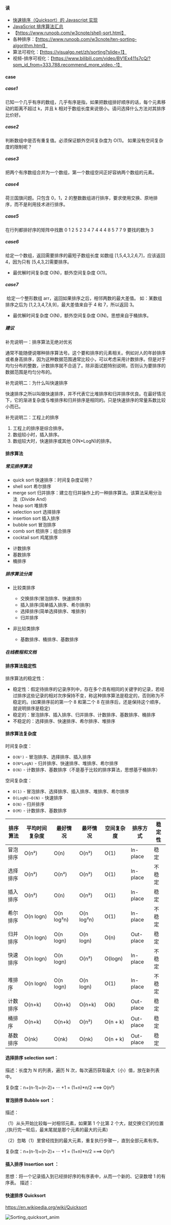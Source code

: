 #### 读

- [快速排序（Quicksort）的 Javascript 实现](http://www.ruanyifeng.com/blog/2011/04/quicksort_in_javascript.html)
- [JavaScript 排序算法汇总](https://www.qcyoung.com/2016/12/18/JavaScript%20%E6%8E%92%E5%BA%8F%E7%AE%97%E6%B3%95%E6%B1%87%E6%80%BB/)
- 【https://www.runoob.com/w3cnote/shell-sort.html】
- 各种排序：【https://www.runoob.com/w3cnote/ten-sorting-algorithm.html】
- 算法可视化：【https://visualgo.net/zh/sorting?slide=1】
- 视频-排序可视化：【https://www.bilibili.com/video/BV1Ex411s7cQ/?spm_id_from=333.788.recommend_more_video.-1】

#### case

<!-- tabs:start -->

##### **case1**

已知一个几乎有序的数组，几乎有序是指，如果把数组排好顺序的话，每个元素移动的距离不超过 k，并且 k 相对于数组长度来说很小。请问选择什么方法对其排序比价好。

##### **case2**

判断数组中是否有重复值。必须保证额外空间复杂度为 O(1)。
如果没有空间复杂度的限制呢？

##### **case3**

把两个有序数组合并为一个数组，第一个数组空间正好容纳两个数组的元素。

##### **case4**

荷兰国旗问题。只包含 0，1，2 的整数数组进行排序，要求使用交换、原地排序，而不是利用技术进行排序。

##### **case5**

在行列都排好序的矩阵中找数
0 1 2 5
2 3 4 7
4 4 4 8
5 7 7 9
要找的数为 3

##### **case6**

给定一个数组，返回需要排序的最短子数组长度
如数组 [1,5,4,3,2,6,7]，应该返回 4，因为只有 [5,4,3,2]需要排序。

- 最优解时间复杂度 O(N)，额外空间复杂度 O(1)。

##### **case7**

​ 给定一个整形数组 arr，返回如果排序之后，相邻两数的最大差值。
​ 如：某数组排序之后为 [1,2,3,4,7,8,9]，最大差值来自于 4 和 7，所以返回 3。

- 最优解时间复杂度 O(N)，额外空间复杂度 O(N)。思想来自于桶排序。

##### **建议**

补充说明一：排序算法无绝对优劣

通常不能随便说哪种排序算法号。这个要和排序的元素相关。例如对人的年龄排序或者身高排序，因为这种数据范围通常比较小，可以考虑采用计数排序。但是对于均匀分布的整数，计数排序就不合适了。除非面试题特别说明，否则认为要排序的数据范围是均匀分布的。

补充说明二：为什么叫快速排序

快速排序之所以叫做快速排序，并不代表它比堆排序和归并排序优良。在最好情况下，它的渐进复杂度与堆排序和归并排序是相同的。只是快速排序的常量系数比较小而已。

补充说明二：工程上的排序

1. 工程上的排序是综合排序。
2. 数组较小时，插入排序。
3. 数组较大时，快速排序或其他 O(N\*LogN)的排序。

<!-- tabs:end -->

#### 排序算法

<!-- tabs:start -->

##### **常见排序算法**

- quick sort 快速排序：时间复杂度证明？
- shell sort 希尔排序
- merge sort 归并排序：建立在归并操作上的一种排序算法。该算法采用分治法（Divide And）
- heap sort 堆排序
- selection sort 选择排序
- insertion sort 插入排序
- bubble sort 冒泡排序
- comb sort 梳排序；组合排序
- cocktail sort 鸡尾排序

* 计数排序
* 基数排序
* 桶排序

##### **排序算法分类**

- 比较类排序

  - 交换排序(冒泡排序、快速排序)
  - 插入排序(简单插入排序、希尔排序)
  - 选择排序(简单选择排序、堆排序)
  - 归并排序

- 非比较类排序
  - 基数排序、桶排序、基数排序

##### **在线教程和文档**

<!-- tabs:end -->

#### 排序算法稳定性

排序算法的稳定性：

- 稳定性：假定待排序的记录序列中，存在多个具有相同的关键字的记录，若经过排序这些记录的相对次序保持不变，称这种排序算法是稳定的，否则称为不稳定的。(如果排序前的第一个 8 和第二个 8 在排序后，还是保持这个顺序，就说明排序是稳定)
- 稳定的：冒泡排序、插入排序、归并排序、计数排序、基数排序、桶排序
- 不稳定的：选择排序、快速排序、希尔排序、堆排序

#### 排序算法复杂度

时间复杂度：

- `O(N²)` - 冒泡排序、选择排序、插入排序
- `O(N*LogN)` - 归并排序、快速排序、堆排序、希尔排序
- `O(N)` - 计数排序、基数排序（不是基于比较的排序算法，思想基于桶排序）

空间复杂度：

- `O(1)` - 冒泡排序、选择排序、插入排序、堆排序、希尔排序
- `O(LogN)~O(N)` - 快速排序
- `O(N)` - 归并排序
- `O(M)` - 计数排序、基数排序

| 排序算法 | 平均时间复杂度 | 最好情况   | 最坏情况   | 空间复杂度 | 排序方式  | 稳定性 |
| -------- | -------------- | ---------- | ---------- | ---------- | --------- | ------ |
| 冒泡排序 | O(n²)          | O(n)       | O(n²)      | O(1)       | In-place  | 稳定   |
| 选择排序 | O(n²)          | O(n²)      | O(n²)      | O(1)       | In-place  | 不稳定 |
| 插入排序 | O(n²)          | O(n)       | O(n²)      | O(1)       | In-place  | 稳定   |
| 希尔排序 | O(n logn)      | O(n log²n) | O(n log²n) | O(1)       | In-place  | 不稳定 |
| 归并排序 | O(n logn)      | O(n logn)  | O(n logn)  | O(n)       | Out-place | 稳定   |
| 快速排序 | O(n logn)      | O(n logn)  | O(n²)      | O(logn)    | In-place  | 不稳定 |
| 堆排序   | O(n logn)      | O(n logn)  | O(n logn)  | O(1)       | In-place  | 不稳定 |
| 计数排序 | O(n+k)         | O(n+k)     | O(n+k)     | O(k)       | Out-place | 稳定   |
| 桶排序   | O(n+k)         | O(n+k)     | O(n²)      | O(n + k)   | Out-place | 稳定   |
| 基数排序 | O(nk)          | O(nk)      | O(nk)      | O(n + k)   | Out-place | 稳定   |

#### 选择排序 selection sort：

描述：长度为 N 的列表，遍历 N 次，每次遍历获取最大（小）值，放在新列表中。

复杂度：n+(n-1)+(n-2)+ ··· +1 = (1+n)\*n/2 ===> O(n²)

#### 冒泡排序 Bubble sort ：

描述：

（1）从头开始比较每一对相邻元素，如果第 1 个比第 2 个大，就交换它们的位置 ,(执行完一轮后，最末尾就是那个元素的最大的元素)

（2）忽略（1）里曾经找到的最大元素，重复执行步骤一，直到全部元素有序。

复杂度：n+(n-1)+(n-2)+ ··· +1 = (1+n)\*n/2 ===> O(n²)

#### 插入排序 Insertion sort ：

思想：将一个记录插入到已经排好序的有序表中，从而一个新的、记录数增 1 的有序表。
描述：

#### 快速排序 Quicksort

https://en.wikipedia.org/wiki/Quicksort

![Sorting_quicksort_anim](https://upload.wikimedia.org/wikipedia/commons/6/6a/Sorting_quicksort_anim.gif)
